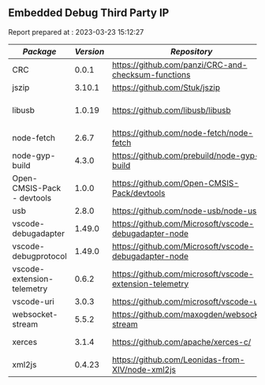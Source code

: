 ## Embedded Debug Third Party IP

Report prepared at : 2023-03-23 15:12:27

| *Package* | *Version* | *Repository* | *License* |
|---|---|---|---|
|CRC|0.0.1|https://github.com/panzi/CRC-and-checksum-functions|[Unlicense](https://github.com/panzi/CRC-and-checksum-functions/blob/main/LICENSE)|
|jszip|3.10.1|https://github.com/Stuk/jszip|[MIT](https://github.com/Stuk/jszip/blob/master/LICENSE.markdown)|
|libusb|1.0.19|https://github.com/libusb/libusb|[LGPL-2.1-or-later](https://github.com/libusb/libusb/blob/master/COPYING)|
|node-fetch|2.6.7|https://github.com/node-fetch/node-fetch|[MIT](https://github.com/node-fetch/node-fetch/blob/master/LICENSE.md)|
|node-gyp-build|4.3.0|https://github.com/prebuild/node-gyp-build|[MIT](https://github.com/prebuild/node-gyp-build/blob/master/LICENSE)|
|Open-CMSIS-Pack - devtools|1.0.0|https://github.com/Open-CMSIS-Pack/devtools|[Apache-2.0](https://github.com/Open-CMSIS-Pack/devtools/blob/main/LICENSE)|
|usb|2.8.0|https://github.com/node-usb/node-usb|[MIT](https://github.com/node-usb/node-usb/blob/master/LICENSE)|
|vscode-debugadapter|1.49.0|https://github.com/Microsoft/vscode-debugadapter-node|[MIT](https://github.com/Microsoft/vscode-debugadapter-node/blob/master/License.txt)|
|vscode-debugprotocol|1.49.0|https://github.com/Microsoft/vscode-debugadapter-node|[MIT](https://github.com/Microsoft/vscode-debugadapter-node/blob/master/License.txt)|
|vscode-extension-telemetry|0.6.2|https://github.com/microsoft/vscode-extension-telemetry|[MIT](https://github.com/microsoft/vscode-extension-telemetry/blob/main/LICENSE)|
|vscode-uri|3.0.3|https://github.com/microsoft/vscode-uri|[MIT](https://github.com/microsoft/vscode-uri/blob/main/LICENSE.md)|
|websocket-stream|5.5.2|https://github.com/maxogden/websocket-stream|[BSD-2-Clause](https://github.com/maxogden/websocket-stream/blob/master/LICENSE)|
|xerces|3.1.4|https://github.com/apache/xerces-c/|[Apache-2.0](https://github.com/apache/xerces-c/blob/master/LICENSE)|
|xml2js|0.4.23|https://github.com/Leonidas-from-XIV/node-xml2js|[MIT](https://github.com/Leonidas-from-XIV/node-xml2js/blob/master/LICENSE)|
